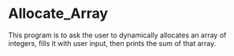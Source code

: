 # Allocate_Array
This program is to ask the user to dynamically allocates an array of integers, fills it with user input, then prints the sum of that array.

